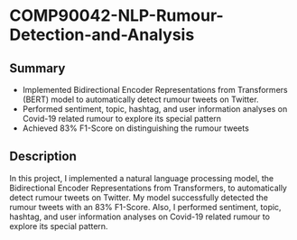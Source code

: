 # COMP90042-NLP-Rumour-Detection-and-Analysis

## Summary
* Implemented Bidirectional Encoder Representations from Transformers (BERT) model to automatically detect rumour tweets on Twitter.
* Performed sentiment, topic, hashtag, and user information analyses on Covid-19 related rumour to explore its special pattern
* Achieved 83% F1-Score on distinguishing the rumour tweets

## Description
In this project, I implemented a natural language processing model, the Bidirectional Encoder Representations from Transformers, to automatically detect rumour tweets on Twitter. My model successfully detected the rumour tweets with an 83% F1-Score. Also, I performed sentiment, topic, hashtag, and user information analyses on Covid-19 related rumour to explore its special pattern.

